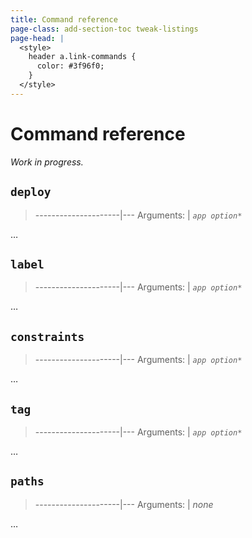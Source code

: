 ```yaml
---
title: Command reference
page-class: add-section-toc tweak-listings
page-head: |
  <style>
    header a.link-commands {
      color: #3f96f0;
    }
  </style>
---
```



Command reference
=================

_Work in progress._


`deploy`
--------

> ---------------------|---
> Arguments:           | _`app option*`_

…


`label`
-----------

> ---------------------|---
> Arguments:           | _`app option*`_

…


`constraints`
-------------

> ---------------------|---
> Arguments:           | _`app option*`_

…


`tag`
-----

> ---------------------|---
> Arguments:           | _`app option*`_

…


`paths`
-------

> ---------------------|---
> Arguments:           | _none_

…
